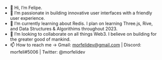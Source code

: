 - 👋 Hi, I’m Felipe.
- 👀 I’m passionate in building innovative user interfaces with a friendly user experience. 
- 🌱 I’m currently learning about Redis. I plan on learning Three.js, Rive, and Data Structures & Algorithims throughout 2023. 
- 💞️ I’m looking to collaborate on all things Web3. I believe on building for the greater good of mankind.
- 📫 How to reach me -> Gmail: morfelidev@gmail.com | Discord: morfeli#5006 | Twitter: @morfelidev

<!---
morfeli/morfeli is a ✨ special ✨ repository because its `README.md` (this file) appears on your GitHub profile.
You can click the Preview link to take a look at your changes.
--->
